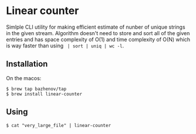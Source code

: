# Linear counter

Simlple CLI utility for making efficient estimate of nunber of unique strings in the given stream. Algorithm doesn't need to store and sort all of the given entries and has space complexity of O(1) and time complexity of O(N) which is way faster than using ` | sort | uniq | wc -l`.


## Installation

On the macos:

```
$ brew tap bazhenov/tap
$ brew install linear-counter
```

## Using

```
$ cat "very_large_file" | linear-counter
```
